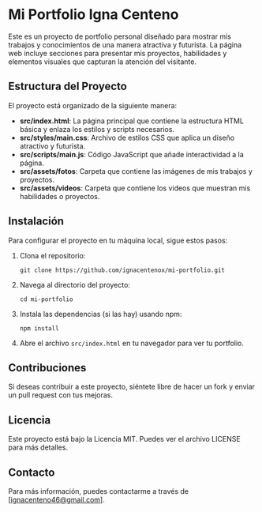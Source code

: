 # Mi Portfolio Igna Centeno

Este es un proyecto de portfolio personal diseñado para mostrar mis trabajos y conocimientos de una manera atractiva y futurista. La página web incluye secciones para presentar mis proyectos, habilidades y elementos visuales que capturan la atención del visitante.

## Estructura del Proyecto

El proyecto está organizado de la siguiente manera:

- **src/index.html**: La página principal que contiene la estructura HTML básica y enlaza los estilos y scripts necesarios.
- **src/styles/main.css**: Archivo de estilos CSS que aplica un diseño atractivo y futurista.
- **src/scripts/main.js**: Código JavaScript que añade interactividad a la página.
- **src/assets/fotos**: Carpeta que contiene las imágenes de mis trabajos y proyectos.
- **src/assets/videos**: Carpeta que contiene los videos que muestran mis habilidades o proyectos.

## Instalación

Para configurar el proyecto en tu máquina local, sigue estos pasos:

1. Clona el repositorio:
   ```
   git clone https://github.com/ignacentenox/mi-portfolio.git
   ```

2. Navega al directorio del proyecto:
   ```
   cd mi-portfolio
   ```

3. Instala las dependencias (si las hay) usando npm:
   ```
   npm install
   ```

4. Abre el archivo `src/index.html` en tu navegador para ver tu portfolio.

## Contribuciones

Si deseas contribuir a este proyecto, siéntete libre de hacer un fork y enviar un pull request con tus mejoras.

## Licencia

Este proyecto está bajo la Licencia MIT. Puedes ver el archivo LICENSE para más detalles.

## Contacto

Para más información, puedes contactarme a través de [ignacenteno46@gmail.com].